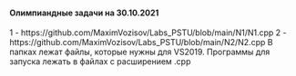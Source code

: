 <h4>Олимпиандные задачи на 30.10.2021</h4>
1 - https://github.com/MaximVozisov/Labs_PSTU/blob/main/N1/N1.cpp
2 - https://github.com/MaximVozisov/Labs_PSTU/blob/main/N2/N2.cpp
В папках лежат файлы, которые нужны для VS2019. Программы для запуска лежать в файлах с расширением .cpp
